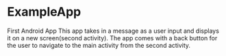 # ExampleApp
First Android App
This app takes in a message as a user input and displays it on a new screen(second activity).
The app comes with a back button for the user to navigate to the main activity from the second activity.
